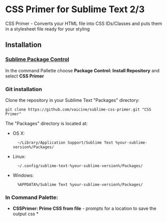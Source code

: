 # CSS Primer for Sublime Text 2/3

CSS Primer - Converts your HTML file into CSS IDs/Classes and puts them in a stylesheet file ready for your styling

## Installation

### [Sublime Package Control](http://wbond.net/sublime_packages/package_control)

In the command Pallette choose **Package Control: Install Repository** and select **CSS Primer**

### Git installation

Clone the repository in your Sublime Text "Packages" directory:

    git clone https://github.com/vaicine/sublime-css-primer.git "CSS Primer"

The "Packages" directory is located at:

* OS X:

        ~/Library/Application Support/Sublime Text %your-sublime-version%/Packages/

* Linux:

        ~/.config/sublime-text-%your-sublime-version%/Packages/

* Windows:

        %APPDATA%/Sublime Text %your-sublime-version%/Packages/

### In Command Palette:

* **CSSPrimer: Prime CSS from file** - prompts for a location to save the output css *
